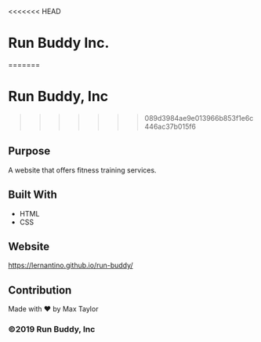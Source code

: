 <<<<<<< HEAD
# Run Buddy Inc.
=======
# Run Buddy, Inc
>>>>>>> 089d3984ae9e013966b853f1e6c446ac37b015f6

## Purpose
A website that offers fitness training services. 

## Built With
* HTML
* CSS

## Website
https://lernantino.github.io/run-buddy/

## Contribution
Made with ❤️ by Max Taylor

### ©️2019 Run Buddy, Inc 
